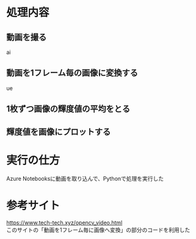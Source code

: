 # 処理内容
## 動画を撮る
ai
## 動画を1フレーム毎の画像に変換する
ue
## 1枚ずつ画像の輝度値の平均をとる
## 輝度値を画像にプロットする

# 実行の仕方
Azure Notebooksに動画を取り込んで、Pythonで処理を実行した

# 参考サイト
https://www.tech-tech.xyz/opencv_video.html  
このサイトの「動画を1フレーム毎に画像へ変換」の部分のコードを利用した
